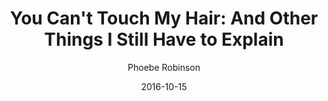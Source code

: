 ---
layout: post
title: "You Can't Touch My Hair: And Other Things I Still Have to Explain"
source: you-cant-touch-my-hair
author: Phoebe Robinson
kindle: true
date: 2016-10-15
tags:
  - humor
  - feminism
  - race
---